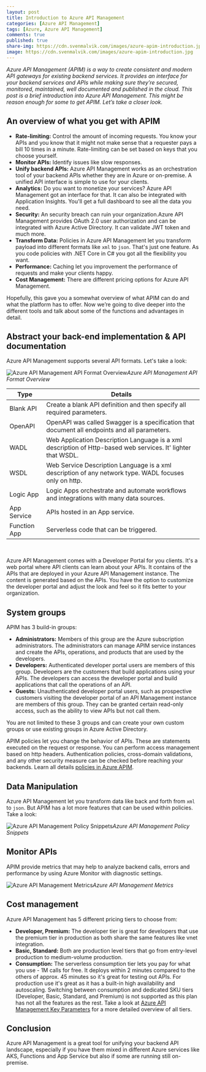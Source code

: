 ```yaml
---
layout: post
title: Introduction to Azure API Management
categories: [Azure API Management]
tags: [Azure, Azure API Management]
comments: true
published: true
share-img: https://cdn.svenmalvik.com/images/azure-apim-introduction.jpg
image: https://cdn.svenmalvik.com/images/azure-apim-introduction.jpg
---
```


*Azure API Management (APIM) is a way to create consistent and modern API gateways for existing backend services. It provides an interface for your backend services and APIs while making sure they’re secured, monitored, maintained, well documented and published in the cloud. This post is a brief introduction into Azure API Management. This might be reason enough for some to get APIM. Let’s take a closer look.*

## An overview of what you get with APIM

- **Rate-limiting:** Control the amount of incoming requests. You know your APIs and you know that it might not make sense that a requester pays a bill 10 times in a minute. Rate-limiting can be set based on keys that you choose yourself.
- **Monitor APIs:** Identify issues like slow responses.
- **Unify backend APIs:** Azure API Management works as an orchestration tool of your backend APIs whether they are in Azure or on-premise. A unified API interface is simple to use for your clients.
- **Analytics:** Do you want to monetize your services? Azure API Management got an interface for that. It can also be integrated with Application Insights. You'll get a full dashboard to see all the data you need.
- **Security:** An security breach can ruin your organization.Azure API Management provides OAuth 2.0 user authorization and can be integrated with Azure Active Directory. It can validate JWT token and much more.
- **Transform Data:** Policies in Azure API Management let you transform payload into different formats like `xml` to `json`. That's just one feature. As you code policies with .NET Core in C# you got all the flexibility you want.
- **Performance:** Caching let you improvement the performance of requests and make your clients happy.
- **Cost Management:** There are different pricing options for Azure API Management.

Hopefully, this gave you a somewhat overview of what APIM can do and what the platform has to offer. Now we’re going to dive deeper into the different tools and talk about some of the functions and advantages in detail.

## Abstract your back-end implementation & API documentation

 Azure API Management supports several API formats. Let's take a look:

![Azure API Management API Format Overview](https://cdn.svenmalvik.com/images/azure-apim-overview-1.jpg)*Azure API Management API Format Overview*

| Type        | Details          |
| ------------- |-------------|
| Blank API      | Create a blank API definition and then specify all required parameters. |
| OpenAPI      | OpenAPI was called Swagger is a specification that document all endpoints and all parameters.      |
| WADL | Web Application Description Language is a xml description of Http-based web services. It' lighter that WSDL.      |
| WSDL | Web Service Description Language is a xml description of any network type. WADL focuses only on http.       |
| Logic App | Logic Apps orchestrate and automate workflows and integrations with many data sources.      |
| App Service | APIs hosted in an App service.      |
| Function App | Serverless code that can be triggered.      |

<br>

Azure API Management comes with a Developer Portal for you clients. It's a web portal where API clients can learn about your APIs. It contains of the APIs that are deployed in your Azure API Management instance. The content is generated based on the APIs. You have the option to customize the developer portal and adjust the look and feel so it fits better to your organization.

## System groups

APIM has 3 build-in groups:

- **Administrators:** Members of this group are the Azure subscription administrators. The administrators can manage APIM service instances and create the APIs, operations, and products that are used by the developers.
- **Developers:** Authenticated developer portal users are members of this group. Developers are the customers that build applications using your APIs. The developers can access the developer portal and build applications that call the operations of an API.
- **Guests:** Unauthenticated developer portal users, such as prospective customers visiting the developer portal of an API Management instance are members of this group. They can be granted certain read-only access, such as the ability to view APIs but not call them.

You are not limited to these 3 groups and can create your own custom groups or use existing groups in Azure Active Directory.

APIM policies let you change the behavior of APIs. These are statements executed on the request or response. You can perform access management based on http headers. Authentication policies, cross-domain validations, and any other security measure can be checked before reaching your backends. Learn all details [policies in Azure APIM](https://docs.microsoft.com/en-us/azure/api-management/api-management-policies?WT.mc_id=AZ-MVP-5004080).

## Data Manipulation

Azure API Management let you transform data like back and forth from `xml` to `json`. But APIM has a lot more features that can be used within policies. Take a look:

![Azure API Management Policy Snippets](https://cdn.svenmalvik.com/images/azure-apim-overview-2.jpg)*Azure API Management Policy Snippets*

## Monitor APIs

APIM provide metrics that may help to analyze backend calls, errors and performance by using Azure Monitor with diagnostic settings.

![Azure API Management Metrics](https://cdn.svenmalvik.com/images/azure-apim-overview-3.jpg)*Azure API Management Metrics*

## Cost management

Azure API Management has 5 different pricing tiers to choose from:

- **Developer, Premium:** The developer tier is great for developers that use the premium tier in production as both share the same features like vnet integration.
- **Basic, Standard:** Both are production level tiers that go from entry-level production to medium-volume production.
- **Consumption:** The serverless consumption tier lets you pay for what you use - 1M calls for free. It deploys within 2 minutes compared to the others of approx. 45 minutes so it's great for testing out APIs. For production use it's great as it has a built-in high availability and autoscaling. Switching between consumption and dedicated SKU tiers (Developer, Basic, Standard, and Premium) is not supported as this plan has not all the features as the rest. Take a look at [Azure API Management Key Parameters](https://www.svenmalvik.com/azure-apim-key-parameters/) for a more detailed overview of all tiers.

## Conclusion

Azure API Management is a great tool for unifying your backend API landscape, especially if you have them mixed in different Azure services like AKS, Functions and App Service but also if some are running still on-premise.